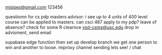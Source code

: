 mjsipes@gmail.com
123456

questiomn for cs pdp masters advisor:
i see up to 4 units of 400 level course can be applied to masters. can csci 467 apply to my pdp?
leave of absence?
check for some R clearnce
vsd-csms@usc.edu
drop in advisment, send email



supabase edge function
then set up develop branch
we get one person to win and another to loose.
miproxy channel sending lets see! / chat
